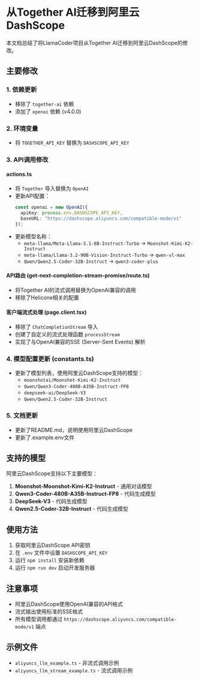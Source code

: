 # 从Together AI迁移到阿里云DashScope

本文档总结了将LlamaCoder项目从Together AI迁移到阿里云DashScope的修改。

## 主要修改

### 1. 依赖更新
- 移除了 `together-ai` 依赖
- 添加了 `openai` 依赖 (v4.0.0)

### 2. 环境变量
- 将 `TOGETHER_API_KEY` 替换为 `DASHSCOPE_API_KEY`

### 3. API调用修改

#### actions.ts
- 将 `Together` 导入替换为 `OpenAI`
- 更新API配置：
  ```typescript
  const openai = new OpenAI({
    apiKey: process.env.DASHSCOPE_API_KEY,
    baseURL: "https://dashscope.aliyuncs.com/compatible-mode/v1"
  });
  ```
- 更新模型名称：
  - `meta-llama/Meta-Llama-3.1-8B-Instruct-Turbo` → `Moonshot-Kimi-K2-Instruct`
  - `meta-llama/Llama-3.2-90B-Vision-Instruct-Turbo` → `qwen-vl-max`
  - `Qwen/Qwen2.5-Coder-32B-Instruct` → `qwen3-coder-plus`

#### API路由 (get-next-completion-stream-promise/route.ts)
- 将Together AI的流式调用替换为OpenAI兼容的调用
- 移除了Helicone相关的配置

#### 客户端流式处理 (page.client.tsx)
- 移除了 `ChatCompletionStream` 导入
- 创建了自定义的流式处理函数 `processStream`
- 实现了与OpenAI兼容的SSE (Server-Sent Events) 解析

### 4. 模型配置更新 (constants.ts)
- 更新了模型列表，使用阿里云DashScope支持的模型：
  - `moonshotai/Moonshot-Kimi-K2-Instruct`
  - `Qwen/Qwen3-Coder-480B-A35B-Instruct-FP8`
  - `deepseek-ai/DeepSeek-V3`
  - `Qwen/Qwen2.5-Coder-32B-Instruct`

### 5. 文档更新
- 更新了README.md，说明使用阿里云DashScope
- 更新了.example.env文件

## 支持的模型

阿里云DashScope支持以下主要模型：

1. **Moonshot-Moonshot-Kimi-K2-Instruct** - 通用对话模型
2. **Qwen3-Coder-480B-A35B-Instruct-FP8** - 代码生成模型
3. **DeepSeek-V3** - 代码生成模型
4. **Qwen2.5-Coder-32B-Instruct** - 代码生成模型

## 使用方法

1. 获取阿里云DashScope API密钥
2. 在 `.env` 文件中设置 `DASHSCOPE_API_KEY`
3. 运行 `npm install` 安装新依赖
4. 运行 `npm run dev` 启动开发服务器

## 注意事项

- 阿里云DashScope使用OpenAI兼容的API格式
- 流式输出使用标准的SSE格式
- 所有模型调用都通过 `https://dashscope.aliyuncs.com/compatible-mode/v1` 端点

## 示例文件

- `aliyuncs_llm_example.ts` - 非流式调用示例
- `aliyuncs_llm_stream_example.ts` - 流式调用示例 